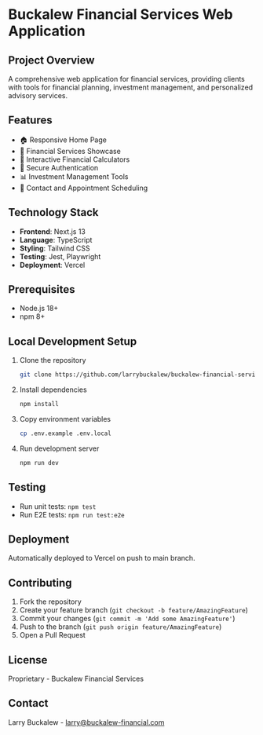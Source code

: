 # Buckalew Financial Services Web Application

## Project Overview
A comprehensive web application for financial services, providing clients with tools for financial planning, investment management, and personalized advisory services.

## Features
- 🏠 Responsive Home Page
- 💼 Financial Services Showcase
- 🧮 Interactive Financial Calculators
- 🔐 Secure Authentication
- 📊 Investment Management Tools
- 📝 Contact and Appointment Scheduling

## Technology Stack
- **Frontend**: Next.js 13
- **Language**: TypeScript
- **Styling**: Tailwind CSS
- **Testing**: Jest, Playwright
- **Deployment**: Vercel

## Prerequisites
- Node.js 18+
- npm 8+

## Local Development Setup
1. Clone the repository
   ```bash
   git clone https://github.com/larrybuckalew/buckalew-financial-services.git
   ```

2. Install dependencies
   ```bash
   npm install
   ```

3. Copy environment variables
   ```bash
   cp .env.example .env.local
   ```

4. Run development server
   ```bash
   npm run dev
   ```

## Testing
- Run unit tests: `npm test`
- Run E2E tests: `npm run test:e2e`

## Deployment
Automatically deployed to Vercel on push to main branch.

## Contributing
1. Fork the repository
2. Create your feature branch (`git checkout -b feature/AmazingFeature`)
3. Commit your changes (`git commit -m 'Add some AmazingFeature'`)
4. Push to the branch (`git push origin feature/AmazingFeature`)
5. Open a Pull Request

## License
Proprietary - Buckalew Financial Services

## Contact
Larry Buckalew - larry@buckalew-financial.com